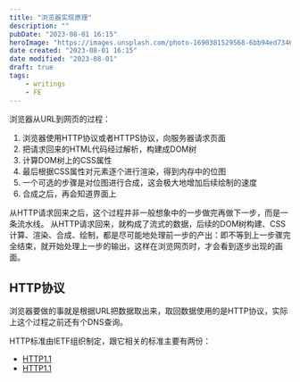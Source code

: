 ```yaml
---
title: "浏览器实现原理"
description: ""
pubDate: "2023-08-01 16:15"
heroImage: "https://images.unsplash.com/photo-1690381529568-6bb94ed73469?crop=entropy&cs=srgb&fm=jpg&ixid=M3wzNjM5Nzd8MHwxfHJhbmRvbXx8fHx8fHx8fDE2OTA4Nzc3MzB8&ixlib=rb-4.0.3&q=85"
date created: "2023-08-01 16:15"
date modified: "2023-08-01"
draft: true
tags:
    - writings
    - FE
---
```


浏览器从URL到网页的过程：
1. 浏览器使用HTTP协议或者HTTPS协议，向服务器请求页面
2. 把请求回来的HTML代码经过解析，构建成DOM树
3. 计算DOM树上的CSS属性
4. 最后根据CSS属性对元素逐个进行渲染，得到内存中的位图
5. 一个可选的步骤是对位图进行合成，这会极大地增加后续绘制的速度
6. 合成之后，再会知道界面上

从HTTP请求回来之后，这个过程并非一般想象中的一步做完再做下一步，而是一条流水线。
从HTTP请求回来，就构成了流式的数据，后续的DOM树构建、CSS计算、渲染、合成、绘制，都是尽可能地处理前一步的产出：即不等到上一步骤完全结束，就开始处理上一步的输出，这样在浏览网页时，才会看到逐步出现的画面。

## HTTP协议


浏览器要做的事就是根据URL把数据取出来，取回数据使用的是HTTP协议，实际上这个过程之前还有个DNS查询。

HTTP标准由IETF组织制定，跟它相关的标准主要有两份：
- [HTTP1.1](https://datatracker.ietf.org/doc/html/rfc2616) 
- [HTTP1.1](https://datatracker.ietf.org/doc/html/rfc7234)
